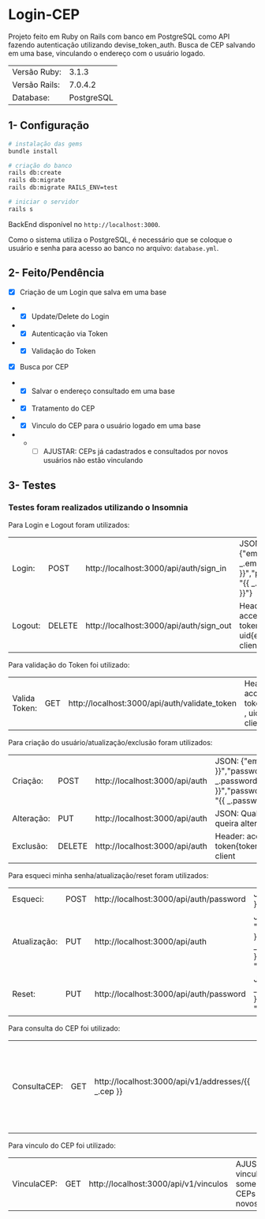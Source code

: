 # Login-CEP

Projeto feito em Ruby on Rails com banco em PostgreSQL como API fazendo autenticação utilizando devise_token_auth.
Busca de CEP salvando em uma base, vinculando o endereço com o usuário logado.

<table>
 <tr>
    <td>Versão Ruby:</td>
    <td>3.1.3</td>
 </tr>
 <tr>
    <td>Versão Rails:</td>
    <td>7.0.4.2</td>
 </tr>
 <tr>
    <td>Database:</td>
    <td>PostgreSQL</td>
 </tr>
</table>

## 1- Configuração
```bash
# instalação das gems
bundle install

# criação do banco
rails db:create
rails db:migrate
rails db:migrate RAILS_ENV=test

# iniciar o servidor
rails s
```
BackEnd disponível no `http://localhost:3000`.

Como o sistema utiliza o PostgreSQL, é necessário que se coloque o usuário e senha para acesso ao banco no arquivo: `database.yml`.

## 2- Feito/Pendência

- [x] Criação de um Login que salva em uma base
- - [x] Update/Delete do Login
- - [x] Autenticação via Token
- - [x] Validação do Token
- [x] Busca por CEP
- - [x] Salvar o endereço consultado em uma base
- - [x] Tratamento do CEP
- - [x] Vinculo do CEP para o usuário logado em uma base
- - - [ ] AJUSTAR: CEPs já cadastrados e consultados por novos usuários não estão vinculando

## 3- Testes

### Testes foram realizados utilizando o Insomnia

Para Login e Logout foram utilizados:
<table>
 <tr>
    <td>Login:</td>
    <td>POST</td>
    <td>http://localhost:3000/api/auth/sign_in</td>
    <td>JSON: {"email": "{{ _.email }}","password": "{{ _.password }}"}</td>
 </tr>
 <tr>
    <td>Logout:</td>
    <td>DELETE</td>
    <td>http://localhost:3000/api/auth/sign_out</td>
    <td>Header: access-token{token} , uid{email} , client</td>
 </tr>
</table>

Para validação do Token foi utilizado:
<table>
 <tr>
    <td>Valida Token:</td>
    <td>GET</td>
    <td>http://localhost:3000/api/auth/validate_token</td>
    <td>Header: access-token{token} , uid{email} , client</td>
 </tr>
</table>

Para criação do usuário/atualização/exclusão foram utilizados:
<table>
 <tr>
    <td>Criação:</td>
    <td>POST</td>
    <td>http://localhost:3000/api/auth</td>
    <td>JSON: {"email": "{{ _.email }}","password": "{{ _.password }}","password_confirmation": "{{ _.password }}"}</td>
 </tr>
 <tr>
    <td>Alteração:</td>
    <td>PUT</td>
    <td>http://localhost:3000/api/auth</td>
    <td>JSON: Qualquer opção que queira alterar</td>
 </tr>
 <tr>
    <td>Exclusão:</td>
    <td>DELETE</td>
    <td>http://localhost:3000/api/auth</td>
    <td>Header: access-token{token} , uid{email} , client</td>
 </tr>
</table>

Para esqueci minha senha/atualização/reset foram utilizados:
<table>
 <tr>
    <td>Esqueci:</td>
    <td>POST</td>
    <td>http://localhost:3000/api/auth/password</td>
    <td>JSON: {"email": "{{ _.email }}"}</td>
 </tr>
 <tr>
    <td>Atualização:</td>
    <td>PUT</td>
    <td>http://localhost:3000/api/auth</td>
    <td>JSON: {"current_password": "{{ _.password }}","password": "{{ _.password }}","password_confirmation": "{{ _.password }}"}</td>
 </tr>
 <tr>
    <td>Reset:</td>
    <td>PUT</td>
    <td>http://localhost:3000/api/auth/password</td>
    <td>JSON: {"password": "{{ _.password }}","password_confirmation": "{{ _.password }}"}</td>
 </tr>
</table>

Para consulta do CEP foi utilizado:
<table>
 <tr>
    <td>ConsultaCEP:</td>
    <td>GET</td>
    <td>http://localhost:3000/api/v1/addresses/{{ _.cep }}</td>
    <td>Retorna um arquivo JSON que é tratado e salvo na base</td>
 </tr>
</table>

Para vinculo do CEP foi utilizado:
<table>
 <tr>
    <td>VinculaCEP:</td>
    <td>GET</td>
    <td>http://localhost:3000/api/v1/vinculos</td>
    <td>AJUSTAR: vincula somente CEPs novos</td>
 </tr>
</table>